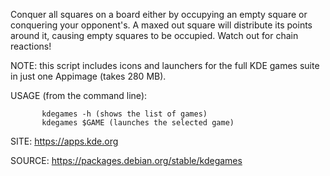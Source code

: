 
 Conquer all squares on a board either by occupying an empty
 square or conquering your opponent's. A maxed out square will
 distribute its points around it, causing empty squares to be
 occupied. Watch out for chain reactions! 
 
 NOTE: this script includes icons and launchers for the 
 full KDE games suite in just one Appimage (takes 280 MB).
 
 USAGE (from the command line):
 
           kdegames -h (shows the list of games)
           kdegames $GAME (launches the selected game)
           
 SITE: https://apps.kde.org

 SOURCE: https://packages.debian.org/stable/kdegames
